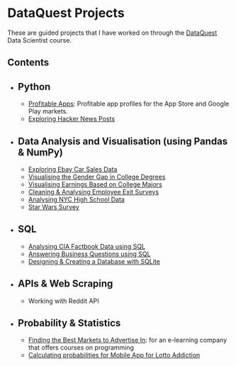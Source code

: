 # DataQuest Projects

These are guided projects that I have worked on through the [DataQuest](https://www.dataquest.io) Data Scientist course.

## Contents

- ## Python
  - [Profitable Apps](https://github.com/RoyaKar/dataquest_projects/blob/master/Guided%20Projects/Profitable%20App%20Profiles/Profitable%20Apps.ipynb): Profitable app profiles for the App Store and Google Play markets.
  - [Exploring Hacker News Posts](https://github.com/RoyaKar/dataquest_projects/blob/master/Guided%20Projects/Exploring%20Hacker%20News%20Posts/Exploring%20Hacker%20News%20Posts.ipynb)

- ## Data Analysis and Visualisation (using Pandas & NumPy)
  - [Exploring Ebay Car Sales Data](https://github.com/RoyaKar/dataquest_projects/blob/master/Guided%20Projects/Exploring%20Ebay%20Car%20Sales%20Data/Ebay%20Car%20Sales.ipynb)
  - [Visualising the Gender Gap in College Degrees](https://github.com/RoyaKar/dataquest_projects/blob/master/Guided%20Projects/Visualising%20The%20Gender%20Gap%20in%20College%20Degrees/The%20Gender%20Gap%20in%20College%20Degrees.ipynb)
  - [Visualising Earnings Based on College Majors](https://github.com/RoyaKar/dataquest_projects/blob/master/Guided%20Projects/Visualising%20Earnings%20Based%20on%20College%20Majors/Visualising%20Earnings%20Based%20on%20College%20Majors.ipynb)
  - [Cleaning & Analysing Employee Exit Surveys](https://github.com/RoyaKar/dataquest_projects/blob/master/Guided%20Projects/Cleaning%20%26%20Analysing%20Employee%20Exit%20Surveys/Employee%20Exit%20Survey.ipynb)
  - [Analysing NYC High School Data](https://github.com/RoyaKar/dataquest_projects/blob/master/Guided%20Projects/Analysing%20NYC%20High%20School%20Data/Analysing%20NYC%20High%20School%20Data.ipynb)
  - [Star Wars Survey](https://github.com/RoyaKar/dataquest_projects/blob/master/Guided%20Projects/Star%20Wars%20Survey/Star%20Wars%20Survey.ipynb)

- ## SQL
  - [Analysing CIA Factbook Data using SQL](https://github.com/RoyaKar/dataquest_projects/blob/master/Guided%20Projects/Analysing%20CIA%20Factbook%20Data%20using%20SQL/Basics.ipynb)
  - [Answering Business Questions using SQL](https://github.com/RoyaKar/dataquest_projects/blob/master/Guided%20Projects/Answering%20Business%20Qs%20using%20SQL/Answering%20Business%20Questions.ipynb)
  - [Designing & Creating a Database with SQLite](https://github.com/RoyaKar/dataquest_projects/blob/master/Guided%20Projects/Designing%20%26%20Creating%20a%20Database/Designing%20%26%20Creating%20a%20Database.ipynb)

- ## APIs & Web Scraping
  - Working with Reddit API

- ## Probability & Statistics
  - [Finding the Best Markets to Advertise In](https://github.com/RoyaKar/dataquest_projects/blob/master/Guided%20Projects/Identifying%20the%20best%20markets%20to%20advertise/Finding%20the%20Best%20Markets%20to%20Advertise%20In.ipynb): for an e-learning company that offers courses on programming
  - [Calculating probabilities for Mobile App for Lotto Addiction](https://github.com/RoyaKar/dataquest_projects/blob/master/Guided%20Projects/Calculating%20probabilities%20for%20Mobile%20App%20for%20Lotto%20Addiction/Mobile%20App%20for%20Lottery%20Addiction.ipynb)
